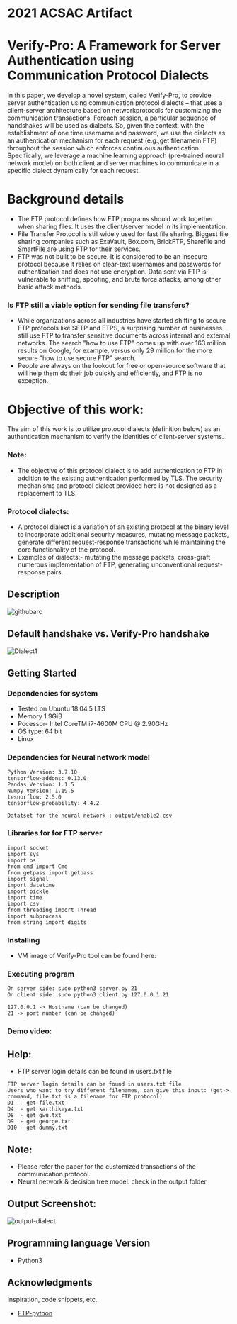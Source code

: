 # 2021 ACSAC Artifact 
# Verify-Pro: A Framework for Server Authentication using Communication Protocol Dialects


In this paper, we develop a novel system, called Verify-Pro, to provide server authentication using communication protocol dialects – that uses a client-server architecture based on networkprotocols for customizing the communication transactions. Foreach session, a particular sequence of handshakes will be used as dialects. So, given the context, with the establishment of one time username and password, we use the dialects as an authentication mechanism for each request (e.g.,get filenamein FTP) throughout the session which enforces continuous authentication. Specifically, we leverage a machine learning approach (pre-trained neural network model) on both client and server machines to communicate in a specific dialect dynamically for each request.

# Background details
* The FTP protocol defines how FTP programs should work together when sharing files. It uses the client/server model in its implementation. 
* File Transfer Protocol is still widely used for fast file sharing. Biggest file sharing companies such as ExaVault, Box.com, BrickFTP, Sharefile and SmartFile are using FTP for their services. 
* FTP was not built to be secure. It is considered to be an insecure protocol because it relies on clear-text usernames and passwords for authentication and does not use encryption. Data sent via FTP is vulnerable to sniffing, spoofing, and brute force attacks, among other basic attack methods.
### Is FTP still a viable option for sending file transfers? 
* While organizations across all industries have started shifting to secure FTP protocols like SFTP and FTPS, a surprising number of businesses still use FTP to transfer sensitive documents across internal and external networks. The search "how to use FTP" comes up with over 163 million results on Google, for example, versus only 29 million for the more secure "how to use secure FTP" search. 
* People are always on the lookout for free or open-source software that will help them do their job quickly and efficiently, and FTP is no exception.

# Objective of this work:
The aim of this work is to utilize protocol dialects (definition below) as an authentication mechanism to verify the identities of client-server systems.
### Note: 
* The objective of this protocol dialect is to add authentication to FTP in addition to the existing authentication performed by TLS. The security mechanisms and protocol dialect provided here is not designed as a replacement to TLS.
### Protocol dialects: 
* A protocol dialect is a variation of an existing protocol at the binary level to incorporate additional security measures, mutating message packets, generate different request-response transactions while maintaining the core functionality of the protocol.
* Examples of dialects:- mutating the message packets, cross-graft numerous implementation of FTP, generating unconventional request-response pairs.

## Description 
![githubarc](https://user-images.githubusercontent.com/68829206/123555723-792b3980-d755-11eb-89f5-6a5bb15cf383.png)

## Default handshake vs. Verify-Pro handshake
![Dialect1](https://user-images.githubusercontent.com/68829206/123556384-f7d5a600-d758-11eb-8fd9-3d6c1dc3d2b4.png)

## Getting Started

### Dependencies for system

* Tested on Ubuntu 18.04.5 LTS
* Memory 1.9GiB
* Pocessor- Intel CoreTM i7-4600M CPU @ 2.90GHz
* OS type: 64 bit
* Linux

### Dependencies for Neural network model
```
Python Version: 3.7.10
tensorflow-addons: 0.13.0
Pandas Version: 1.1.5
Numpy Version: 1.19.5
tesnorflow: 2.5.0
tensorflow-probability: 4.4.2

Datatset for the neural network : output/enable2.csv
```
### Libraries for for FTP server
```
import socket
import sys
import os
from cmd import Cmd
from getpass import getpass
import signal
import datetime
import pickle
import time
import csv
from threading import Thread
import subprocess
from string import digits
```

### Installing

* VM image of Verify-Pro tool can be found here: 

### Executing program
```
On server side: sudo python3 server.py 21 
On client side: sudo python3 client.py 127.0.0.1 21

127.0.0.1 -> Hostname (can be changed)
21 -> port number (can be changed)
```
### Demo video:


## Help: 
* FTP server login details can be found in users.txt file
```
FTP server login details can be found in users.txt file 
Users who want to try different filenames, can give this input: (get-> command, file.txt is a filename for FTP protocol)
D1  - get file.txt
D4  - get karthikeya.txt 
D8  - get gwu.txt 
D9  - get george.txt 
D10 - get dummy.txt
```

## Note:
* Please refer the paper for the customized transactions of the communication protocol.
* Neural network & decision tree model: check in the output folder

## Output Screenshot:
![output-dialect](https://user-images.githubusercontent.com/68829206/123555806-0078ad00-d756-11eb-8800-5b58b14edce8.jpeg)

## Programming language Version 

* Python3


## Acknowledgments

Inspiration, code snippets, etc.
* [FTP-python](https://github.com/ShripadMhetre/FTP-Python.git)
